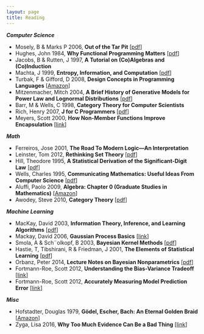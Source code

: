```yaml
---
layout: page
title: Reading
---
```


**_Computer Science_**

* Mosely, B & Marks P 2006, **Out of the Tar Pit**  [[pdf](https://githubcom/papers-we-love/papers-we-love/blob/master/design/out-of-the-tar-pitpdf?raw=true)]
* Hughes, John 1984, **Why Functional Programming Matters** [[pdf](https://githubcom/papers-we-love/papers-we-love/blob/master/functional_programming/why-functional-programming-matterspdf)]
* Jacobs, B & Rutten, J 1997, **A Tutorial on (Co)Algebras and (Co)Induction**
* Machta, J 1999, **Entropy, Information, and Computation** [[pdf](http://tntphysuniroma1it/twiki/pub/TNTgroup/AngeloVulpiani/machtapdf)]
* Turbak, F & Gifford, D 2008,  **Design Concepts in Programming Languages** [[Amazon](http://www.amazon.com/Design-Concepts-Programming-Languages-Press/dp/0262201755)]
* Mitzenmacher, Mitch 2004, **A Brief History of Generative Models for Power Law and Lognormal Distributions** [[pdf](http://wwweecsharvardedu/~michaelm/postscripts/im2004apdf)]
* Barr, M & Wells, C 1998, **Category Theory for Computer Scientists**
* Rich, Henry 2007, **J for C Programmers** [[pdf](http://codejsoftwarecom/mediawiki/images/8/80/JforC20071003pdf)]
* Meyers, Scott 2000, **How Non-Member Functions Improve Encapsulation** [[link](http://www.drdobbscom/cpp/how-non-member-functions-improve-encapsu/184401197)]

**_Math_**

* Ferreiros, Jose 2001, **The Road To Modern Logic—An Interpretation**
* Leinster, Tom 2012, **Rethinking Set Theory**  [[pdf](http://arxivorg/abs/12126543)]
* Hill, Theodore 1995,  **A Statistical Derivation of the Significant-Digit Law** [[pdf](https://projecteuclidorg/euclidss/1177009869)]
* Wells, Charles 1995,  **Communicating Mathematics: Useful Ideas From Computer Science** [[pdf](http://wwwcwruedu/artsci/math/wells/pub/pdf/commathpdf)]
* Aluffi, Paolo 2009, **Algebra: Chapter 0 (Graduate Studies in Mathematics)** [[Amazon](http://wwwamazoncom/Algebra-Chapter-Graduate-Studies-Mathematics/dp/0821847813)]
* Awodey, Steve 2010,  **Category Theory** [[pdf](http://wwwmpi-swsorg/~dreyer/courses/catlogic/awodeypdf)]

**_Machine Learning_**

* MacKay, David 2003, **Information Theory, Inference, and Learning Algorithms** [[pdf](http://wwwinferencephycamacuk/itprnn/bookpdf)]
* Mackay, David 2006, **Gaussian Process Basics** [[link](http://videolecturesnet/gpip06_mackay_gpb/)]
* Smola, A & Sch¨olkopf, B 2003, **Bayesian Kernel Methods** [[pdf](http://alexsmolaorg/papers/2003/SmoSch03pdf)]
* Hastie, T, Tibshirani, R & Friedman, J 2001, **The Elements of Statistical Learning** [[pdf](http://webstanfordedu/~hastie/localftp/Springer/OLD/ESLII_print4pdf)]
* Orbanz, Peter 2014, **Lecture Notes on Bayesian Nonparametrics** [[pdf](http://stat.columbia.edu/~porbanz/papers/porbanz_BNP_draft.pdf)]
* Fortmann-Roe, Scott 2012, **Understanding the Bias-Variance Tradeoff** [[link](http://scottfortmann-roecom/docs/BiasVariancehtml)]
* Fortmann-Roe, Scott 2012, **Accurately Measuring Model Prediction Error** [[link](http://scottfortmann-roecom/docs/MeasuringErrorhtml)]

**_Misc_**

* Hofstadter, Douglas 1979, **Gödel, Escher, Bach: An Eternal Golden Braid** [[Amazon](http://wwwamazoncom/G%C3%B6del-Escher-Bach-Eternal-Golden/dp/0465026567)]
* Zyga, Lisa 2016, **Why Too Much Evidence Can Be a Bad Thing** [[link](http://mphysorg/news/2016-01-evidence-badhtml#)]
